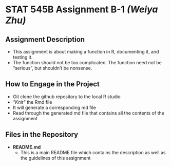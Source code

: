 
# STAT 545B Assignment B-1 _(Weiya Zhu)_

## Assignment Description
 * This assignment is about making a function in R, documenting it, and testing it.
 * The function should not be too complicated. The function need not be “serious”, but shouldn’t be nonsense.
   
## How to Engage in the Project
  * Git clone the github repository to the local R studio
  * _"Knit"_ the Rmd file
  * It will generate a corresponding md file
  * Read through the generated md file that contains all the contents of the assignment

## Files in the Repository
  * **README.md**
    - This is a main README file which contains the description as well as the guidelines of this assignment
  